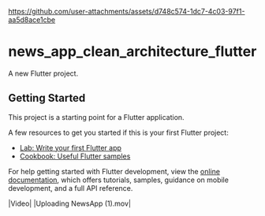 
https://github.com/user-attachments/assets/d748c574-1dc7-4c03-97f1-aa5d8ace1cbe
# news_app_clean_architecture_flutter

A new Flutter project.

## Getting Started

This project is a starting point for a Flutter application.

A few resources to get you started if this is your first Flutter project:

- [Lab: Write your first Flutter app](https://docs.flutter.dev/get-started/codelab)
- [Cookbook: Useful Flutter samples](https://docs.flutter.dev/cookbook)

For help getting started with Flutter development, view the
[online documentation](https://docs.flutter.dev/), which offers tutorials,
samples, guidance on mobile development, and a full API reference.

|Video|
|Uploading NewsApp (1).mov|
